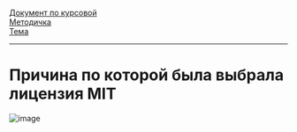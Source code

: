 [Документ по курсовой](https://docs.google.com/document/d/1fs9BsjKVYOFRbCQdh3zx_3i490lNYa0GYVstsRmEP0o/edit?usp=sharing)</br>
[Методичка](https://docs.google.com/document/d/1LYeXQX3_XT8BTSMCpcUhIqkFOlUVtoMT1rstrrlsPao/edit)</br>
[Тема](https://it-planet.braim.org/2024/upload/lsd_task1.pdf)</br>

---
# Причина по которой была выбрала лицензия MIT</br>
![image](https://github.com/DumSp1ro/ItDiplom/assets/146105715/cfc16b17-227b-41fd-8217-0e55fff7e19a)
